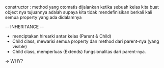constructor : method yang otomatis dijalankan ketika sebuah kelas kita buat object nya
tujuannya adalah supaya kita tidak mendefinisikan berkali kali semua property yang ada didalamnya

-- INHERITANCE --
* menciptakan hirearki antar kelas (Parent & Child)
* Child class, mewarisi semua property dan method dari parent-nya (yang visible)
* Child class, memperluas (Extends) fungsionalitas dari parent-nya.

-> WHY?
